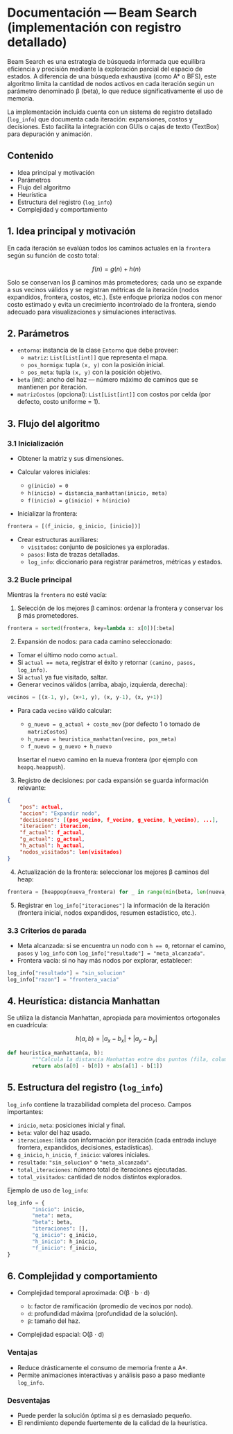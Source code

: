 
# Documentación — Beam Search (implementación con registro detallado)

Beam Search es una estrategia de búsqueda informada que equilibra eficiencia y precisión mediante la exploración parcial del espacio de estados. A diferencia de una búsqueda exhaustiva (como A* o BFS), este algoritmo limita la cantidad de nodos activos en cada iteración según un parámetro denominado β (beta), lo que reduce significativamente el uso de memoria.

La implementación incluida cuenta con un sistema de registro detallado (`log_info`) que documenta cada iteración: expansiones, costos y decisiones. Esto facilita la integración con GUIs o cajas de texto (TextBox) para depuración y animación.

## Contenido

- Idea principal y motivación
- Parámetros
- Flujo del algoritmo
- Heurística
- Estructura del registro (`log_info`)
- Complejidad y comportamiento

## 1. Idea principal y motivación

En cada iteración se evalúan todos los caminos actuales en la `frontera` según su función de costo total:

$$f(n)=g(n)+h(n)$$

Solo se conservan los β caminos más prometedores; cada uno se expande a sus vecinos válidos y se registran métricas de la iteración (nodos expandidos, frontera, costos, etc.). Este enfoque prioriza nodos con menor costo estimado y evita un crecimiento incontrolado de la frontera, siendo adecuado para visualizaciones y simulaciones interactivas.

## 2. Parámetros

- `entorno`: instancia de la clase `Entorno` que debe proveer:
	- `matriz`: `List[List[int]]` que representa el mapa.
	- `pos_hormiga`: tupla `(x, y)` con la posición inicial.
	- `pos_meta`: tupla `(x, y)` con la posición objetivo.
- `beta` (int): ancho del haz — número máximo de caminos que se mantienen por iteración.
- `matrizCostos` (opcional): `List[List[int]]` con costos por celda (por defecto, costo uniforme = 1).

## 3. Flujo del algoritmo

### 3.1 Inicialización

- Obtener la matriz y sus dimensiones.
- Calcular valores iniciales:

	- `g(inicio) = 0`
	- `h(inicio) = distancia_manhattan(inicio, meta)`
	- `f(inicio) = g(inicio) + h(inicio)`

- Inicializar la frontera:

```python
frontera = [(f_inicio, g_inicio, [inicio])]
```

- Crear estructuras auxiliares:
	- `visitados`: conjunto de posiciones ya exploradas.
	- `pasos`: lista de trazas detalladas.
	- `log_info`: diccionario para registrar parámetros, métricas y estados.

### 3.2 Bucle principal

Mientras la `frontera` no esté vacía:

1. Selección de los mejores β caminos: ordenar la frontera y conservar los β más prometedores.

```python
frontera = sorted(frontera, key=lambda x: x[0])[:beta]
```

2. Expansión de nodos: para cada camino seleccionado:

- Tomar el último nodo como `actual`.
- Si `actual == meta`, registrar el éxito y retornar `(camino, pasos, log_info)`.
- Si `actual` ya fue visitado, saltar.
- Generar vecinos válidos (arriba, abajo, izquierda, derecha):

```python
vecinos = [(x-1, y), (x+1, y), (x, y-1), (x, y+1)]
```

- Para cada `vecino` válido calcular:

	- `g_nuevo = g_actual + costo_mov` (por defecto 1 o tomado de `matrizCostos`)
	- `h_nuevo = heuristica_manhattan(vecino, pos_meta)`
	- `f_nuevo = g_nuevo + h_nuevo`

	Insertar el nuevo camino en la nueva frontera (por ejemplo con `heapq.heappush`).

3. Registro de decisiones: por cada expansión se guarda información relevante:

```json
{
	"pos": actual,
	"accion": "Expandir nodo",
	"decisiones": [(pos_vecino, f_vecino, g_vecino, h_vecino), ...],
	"iteracion": iteracion,
	"f_actual": f_actual,
	"g_actual": g_actual,
	"h_actual": h_actual,
	"nodos_visitados": len(visitados)
}
```

4. Actualización de la frontera: seleccionar los mejores β caminos del heap:

```python
frontera = [heappop(nueva_frontera) for _ in range(min(beta, len(nueva_frontera)))]
```

5. Registrar en `log_info["iteraciones"]` la información de la iteración (frontera inicial, nodos expandidos, resumen estadístico, etc.).

### 3.3 Criterios de parada

- Meta alcanzada: si se encuentra un nodo con `h == 0`, retornar el camino, `pasos` y `log_info` con `log_info["resultado"] = "meta_alcanzada"`.
- Frontera vacía: si no hay más nodos por explorar, establecer:

```python
log_info["resultado"] = "sin_solucion"
log_info["razon"] = "frontera_vacia"
```

## 4. Heurística: distancia Manhattan

Se utiliza la distancia Manhattan, apropiada para movimientos ortogonales en cuadrícula:

$$h(a,b)=|a_x-b_x|+|a_y-b_y|$$

```python
def heuristica_manhattan(a, b):
		"""Calcula la distancia Manhattan entre dos puntos (fila, columna)."""
		return abs(a[0] - b[0]) + abs(a[1] - b[1])
```

## 5. Estructura del registro (`log_info`)

`log_info` contiene la trazabilidad completa del proceso. Campos importantes:

- `inicio`, `meta`: posiciones inicial y final.
- `beta`: valor del haz usado.
- `iteraciones`: lista con información por iteración (cada entrada incluye frontera, expandidos, decisiones, estadísticas).
- `g_inicio`, `h_inicio`, `f_inicio`: valores iniciales.
- `resultado`: `"sin_solucion"` o `"meta_alcanzada"`.
- `total_iteraciones`: número total de iteraciones ejecutadas.
- `total_visitados`: cantidad de nodos distintos explorados.

Ejemplo de uso de `log_info`:

```python
log_info = {
		"inicio": inicio,
		"meta": meta,
		"beta": beta,
		"iteraciones": [],
		"g_inicio": g_inicio,
		"h_inicio": h_inicio,
		"f_inicio": f_inicio,
}
```

## 6. Complejidad y comportamiento

- Complejidad temporal aproximada: O(β ⋅ b ⋅ d)
	- `b`: factor de ramificación (promedio de vecinos por nodo).
	- `d`: profundidad máxima (profundidad de la solución).
	- `β`: tamaño del haz.

- Complejidad espacial: O(β ⋅ d)

### Ventajas

- Reduce drásticamente el consumo de memoria frente a A*.
- Permite animaciones interactivas y análisis paso a paso mediante `log_info`.

### Desventajas

- Puede perder la solución óptima si `β` es demasiado pequeño.
- El rendimiento depende fuertemente de la calidad de la heurística.
